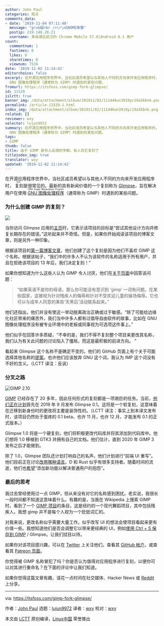 ```yaml
---
author: John Paul
categories: 观点
comments_data:
- date: '2019-11-04 07:11:48'
  message: "grub蛆<br />\r\nGNOME侏儒"
  postip: 219.140.28.21
  username: 来自湖北武汉的 Chrome Mobile 57.0|Android 8.1 用户
count:
  commentnum: 1
  favtimes: 0
  likes: 0
  sharetimes: 0
  viewnum: 7534
date: '2019-11-02 11:14:42'
editorchoice: false
excerpt: 在开源应用程序世界中，当社区成员希望以与其他人不同的方向来开发应用程序时，复刻是很常见的。最新的具有新闻价值的一个复刻称为 Glimpse，旨在解决用户在使用
  GNU 图像处理程序（通常称为 GIMP）时遇到的某些问题。
fromurl: https://itsfoss.com/gimp-fork-glimpse/
id: 11529
islctt: true
banner_img: /data/attachment/album/201911/02/111446un3919yc19a3kbnk.png
permalink: /article-11529-1.html
index_img: /data/attachment/album/201911/02/111446un3919yc19a3kbnk.png.thumb.jpg
related: []
reviewer: wxy
selector: lujun9972
summary: 在开源应用程序世界中，当社区成员希望以与其他人不同的方向来开发应用程序时，复刻是很常见的。最新的具有新闻价值的一个复刻称为 Glimpse，旨在解决用户在使用
  GNU 图像处理程序（通常称为 GIMP）时遇到的某些问题。
tags:
- GIMP
thumb: false
title: 由于 GIMP 是令人反感的字眼，有人将它复刻了
titleindex_img: true
translator: wxy
updated: '2019-11-02 11:14:42'
---
```


在开源应用程序世界中，当社区成员希望以与其他人不同的方向来开发应用程序时，<ruby> 复刻 <rt>  fork </rt></ruby>是很常见的。最新的具有新闻价值的一个复刻称为 [Glimpse](https://getglimpse.app/)，旨在解决用户在使用 <ruby> <a href="https://www.gimp.org/">  GNU 图像处理程序 </a> <rt>  GNU Image Manipulation Program </rt></ruby>（通常称为 GIMP）时遇到的某些问题。


### 为什么创建 GIMP 的复刻？


![](/data/attachment/album/201911/02/111446un3919yc19a3kbnk.png)


当你访问 Glimpse 应用的[主页](https://getglimpse.app/)时，它表示该项目的目标是“尝试其他设计方向并修复长期存在的错误。”这听起来并不奇怪。但是，如果你开始阅读该项目的博客文章，则是另外一种印象。


根据该项目的[第一篇博客文章](https://getglimpse.app/posts/so-it-begins/)，他们创建了这个复刻是因为他们不喜欢 GIMP 这个名称。根据该帖子，“我们中的许多人不认为该软件的名称适用于所有用户，并且在拒绝该项目的 13 年后，我们决定复刻！”


如果你想知道为什么这些人认为 GIMP 令人讨厌，他们在[关于页面](https://getglimpse.app/about/)中回答该问题：



> 
> “如果英语不是你的母语，那么你可能没有意识到 ‘gimp’ 一词有问题。在某些国家，这被视为针对残疾人的侮辱和针对不受欢迎儿童的操场侮辱。它也可以与成年人同意的某些‘天黑后’活动联系起来。”
> 
> 
> 


他们还指出，他们并没有使这一举动脱离政治正确或过于敏感。“除了可能给边缘化社区带来的痛苦外，我们当中许多人都有过倡导自由软件的故事，比如在 GNU 图像处理程序没有被专业环境中的老板或同事视为可选项这件事上。”


他们似乎在回答许多质疑，“不幸的是，我们不得不复刻整个项目来更改其名称，我们认为有关此问题的讨论陷入了僵局，而这是最积极的前进方向。 ”


看起来 Glimpse 这个名称不是确定不变的。他们的 GitHub 页面上有个关于可能选择其他名称的[提案](https://github.com/glimpse-editor/Glimpse/issues/92)。也许他们应该放弃 GNU 这个词，我认为 IMP 这个词没有不好的含义。（LCTT 译注：反讽）


### 分叉之路


![GIMP 2.10](/data/attachment/album/201911/02/111449xx6cg4rmg5pmjpxr.jpg)


[GIMP](https://itsfoss.com/gimp-2-10-release/) 已经存在了 20 多年，因此任何形式的复刻都是一项艰巨的任务。当前，[他们正在计划](https://getglimpse.app/posts/six-week-checkpoint/)首先在 2019 年 9 月发布 Glimpse 0.1。这将是一个软复刻，这意味着在迁移到新身份时的更改将主要是装饰性的。（LCTT 译注：事实上到本译文发布时，该项目仍然处于蛋疼的 0.1 beta，也许 11 月，也许 12 月，才能发布 0.1 的正式版本。）


Glimpse 1.0 将是一个硬复刻，他们将积极更改代码库并将其添加到代码库中。他们想将 1.0 移植到 GTK3 并拥有自己的文档。他们估计，直到 2020 年 GIMP 3 发布之后才能做到。


除了 1.0，Glimpse 团队还计划打响自己的名声。他们计划进行“前端 UI 重写”。他们目前正在讨论[改用哪种语言](https://github.com/glimpse-editor/Glimpse/issues/70)。D 和 Rust 似乎有很多支持者。随着时间的流逝，他们也[希望](https://getglimpse.app/posts/so-it-begins/)“添加新功能以解决普通用户的抱怨”。


### 最后的思考


我过去曾经使用过一点 GIMP，但从来没有对它的名称感到困扰。老实说，我很长一段时间都不知道这意味着什么。有趣的是，当我在 Wikipedia 上搜索 GIMP 时，看到了一个 [GIMP 项目](https://en.wikipedia.org/wiki/The_Gimp_Project)的条目，这是纽约的一个现代舞蹈项目，其中包括残疾人。我想 gimp 并不是每个人视为一个贬低词汇的。


对我来说，更改名称似乎需要大量工作。似乎改写 UI 的想法会使项目看起来更有价值一些。我想知道他们是否会调整它以带来更经典的 UI，例如[使用 Ctrl + S 保存到 GIMP](https://itsfoss.com/how-to-solve-gimp-2-8-does-not-save-in-jpeg-or-png-format/) / Glimpse。让我们拭目以待。


如果你对该项目感兴趣，可以在 [Twitter](https://twitter.com/glimpse_editor) 上关注他们，查看其 [GitHub 帐户](https://github.com/glimpse-editor/Glimpse)，或查看其 [Patreon 页面](https://www.patreon.com/glimpse)。


你觉得被 GIMP 名称冒犯了吗？你是否认为值得对应用程序进行复刻，以便你可以对其进行重命名？在下面的评论中让我们知道。


如果你觉得这篇文章有趣，请花一点时间在社交媒体、Hacker News 或 [Reddit](https://reddit.com/r/linuxusersgroup) 上分享。




---


via: <https://itsfoss.com/gimp-fork-glimpse/>


作者：[John Paul](https://itsfoss.com/author/john/) 选题：[lujun9972](https://github.com/lujun9972) 译者：[wxy](https://github.com/wxy) 校对：[wxy](https://github.com/wxy)


本文由 [LCTT](https://github.com/LCTT/TranslateProject) 原创编译，[Linux中国](https://linux.cn/) 荣誉推出